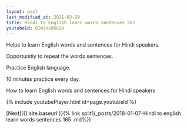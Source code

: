 ```yaml
---
layout: post
last_modified_at: 2021-03-29
title: Hindi to English learn words sentences 267 
youtubeId: 8Im3Hv8XGDo
---
```

 
 
Helps to learn English words and sentences for Hindi speakers.

Opportunitiy to repeat the words sentences. 

Practice English language. 
 
10 minutes practice every day. 
 
How to learn English words and sentences for Hindi speakers 
 
{% include youtubePlayer.html id=page.youtubeId %}
 
 
[Next]({{ site.baseurl }}{% link  split1/_posts/2018-01-07-Hindi to english learn words sentences 165 .md%})
 
